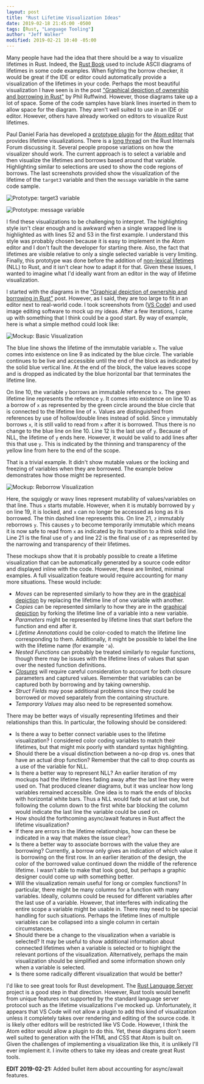 ```yaml
---
layout: post
title: "Rust Lifetime Visualization Ideas"
date: 2019-02-18 21:45:00 -0500
tags: [Rust, "Language Tooling"]
author: "Jeff Walker"
modified: 2019-02-21 10:40 -05:00
---
```

Many people have had the idea that there should be a way to visualize lifetimes in Rust. Indeed, the [Rust Book](https://doc.rust-lang.org/book/) used to include ASCII diagrams of lifetimes in some code examples. When fighting the borrow checker, it would be great if the IDE or editor could automatically provide a visualization of the lifetimes in your code. Perhaps the most beautiful visualization I have seen is in the post ["Graphical depiction of ownership and borrowing in Rust"](https://rufflewind.com/2017-02-15/rust-move-copy-borrow) by Phil Ruffwind. However, those diagrams take up a lot of space. Some of the code samples have blank lines inserted in them to allow space for the diagram. They aren't well suited to use in an IDE or editor. However, others have already worked on editors to visualize Rust lifetimes.

Paul Daniel Faria has developed a [prototype plugin](https://github.com/Nashenas88/borrow_visualizer_prototype) for the [Atom editor](https://atom.io/) that provides lifetime visualizations. There is a [long thread](https://internals.rust-lang.org/t/borrow-visualizer-for-the-rust-language-service/4187) on the Rust Internals Forum discussing it. Several people propose variations on how the visualizer should work. The current approach is to select a variable and then visualize the lifetimes and borrows based around that variable. Highlighting similar to selections are used to show the code regions of borrows. The last screenshots provided show the visualization of the lifetime of the `target3` variable and then the `message` variable in the same code sample.

![Prototype: target3 variable]({{page.url}}target3.png)

![Prototype: message variable]({{page.url}}message.png)

I find these visualizations to be challenging to interpret. The highlighting style isn't clear enough and is awkward when a single wrapped line is highlighted as with lines 52 and 53 in the first example. I understand this style was probably chosen because it is easy to implement in the Atom editor and I don't fault the developer for starting there. Also, the fact that lifetimes are visible relative to only a single selected variable is very limiting. Finally, this prototype was done before the addition of [non-lexical lifetimes](https://rust-lang-nursery.github.io/edition-guide/rust-2018/ownership-and-lifetimes/non-lexical-lifetimes.html) (NLL) to Rust, and it isn't clear how to adapt it for that. Given these issues, I wanted to imagine what I'd ideally want from an editor in the way of lifetime visualization.

I started with the diagrams in the ["Graphical depiction of ownership and borrowing in Rust"](https://rufflewind.com/2017-02-15/rust-move-copy-borrow) post. However, as I said, they are too large to fit in an editor next to real-world code. I took screenshots from ([VS Code](https://code.visualstudio.com/)) and used image editing software to mock up my ideas. After a few iterations, I came up with something that I think could be a good start. By way of example, here is what a simple method could look like:

![Mockup: Basic Visualization]({{page.url}}basic.png)

The blue line shows the lifetime of the immutable variable `x`. The value comes into existence on line 9 as indicated by the blue circle. The variable continues to be live and accessible until the end of the block as indicated by the solid blue vertical line. At the end of the block, the value leaves scope and is dropped as indicated by the blue horizontal bar that terminates the <span class="nowrap">lifetime line.</span>

On line 10, the variable `y` borrows an immutable reference to `x`. The green lifetime line represents the reference `y`. It comes into existence on line 10 as a borrow of `x` as represented by the green circle around the blue circle that is connected to the lifetime line of `x`. Values are distinguished from references by use of hollow/double lines instead of solid. Since `y` immutably borrows `x`, it is still valid to read from `x` after it is borrowed. Thus there is no change to the blue line on line 10. Line 12 is the last use of `y`. Because of NLL, the lifetime of `y` ends here. However, it would be valid to add lines after this that use `y`. This is indicated by the thinning and transparency of the yellow line from here to the end of the scope.

That is a trivial example. It didn't show mutable values or the locking and freezing of variables when they are borrowed. The example below demonstrates how those might be represented.

![Mockup: Reborrow Visualization]({{page.url}}reborrow.png)

Here, the squiggly or wavy lines represent mutability of values/variables on that line. Thus `x` starts mutable. However, when it is mutably borrowed by `y` on line 19, it is locked, and `x` can no longer be accessed as long as it is borrowed. The thin dashed line represents this. On line 21, `z` immutably reborrows `y`. This causes `y` to become temporarily immutable which means it is now safe to read from `x` as indicated by its transition to a think solid line. Line 21 is the final use of `y` and line 22 is the final use of `z` as represented by the narrowing and transparency of their lifetimes.

These mockups show that it is probably possible to create a lifetime visualization that can be automatically generated by a source code editor and displayed inline with the code. However, these are limited, minimal examples. A full visualization feature would require accounting for many more situations. These would include:

* *Moves* can be represented similarly to how they are in the [graphical depiction](https://rufflewind.com/2017-02-15/rust-move-copy-borrow) by replacing the lifetime line of one variable with another.
* *Copies* can be represented similarly to how they are in the [graphical depiction](https://rufflewind.com/2017-02-15/rust-move-copy-borrow) by forking the lifetime line of a variable into a new variable.
* *Parameters* might be represented by lifetime lines that start before the function and end <span class="nowrap">after it.</span>
* *Lifetime Annotations* could be color-coded to match the lifetime line corresponding to them. Additionally, it might be possible to label the line with the lifetime name <span class="nowrap">(for example `'a`).</span>
* *Nested Functions* can probably be treated similarly to regular functions, though there may be issues with the lifetime lines of values that span over the nested function definitions.
* [*Closures*](https://doc.rust-lang.org/1.32.0/book/ch13-01-closures.html) will require careful consideration to account for both closure parameters and captured values. Remember that variables can be captured both by borrowing and by taking ownership.
* *Struct Fields* may pose additional problems since they could be borrowed or moved separately from the containing structure.
* *Temporary Values* may also need to be represented somehow.

There may be better ways of visually representing lifetimes and their relationships than this. In particular, the following should be considered:

* Is there a way to better connect variable uses to the lifetime visualization? I considered color coding variables to match their lifetimes, but that might mix poorly with standard syntax highlighting.
* Should there be a visual distinction between a no-op drop vs. ones that have an actual drop function? Remember that the call to drop counts as a use of the variable for NLL.
* Is there a better way to represent NLL? An earlier iteration of my mockups had the lifetime lines fading away after the last line they were used on. That produced cleaner diagrams, but it was unclear how long variables remained accessible. One idea is to mark the ends of blocks with horizontal white bars. Thus a NLL would fade out at last use, but following the column down to the first white bar blocking the column would indicate the last line the variable could be used on.
* How should the forthcoming async/await features in Rust affect the lifetime visualization?
* If there are errors in the lifetime relationships, how can these be indicated in a way that makes the issue clear?
* Is there a better way to associate borrows with the value they are borrowing? Currently, a borrow only gives an indication of which value it is borrowing on the first row. In an earlier iteration of the design, the color of the borrowed value continued down the middle of the reference lifetime. I wasn't able to make that look good, but perhaps a graphic designer could come up with something better.
* Will the visualization remain useful for long or complex functions? In particular, there might be many columns for a function with many variables. Ideally, columns could be reused for different variables after the last use of a variable. However, that interferes with indicating the entire scope a variable might be usable in. There may need to be special handling for such situations. Perhaps the lifetime lines of multiple variables can be collapsed into a single column in certain circumstances.
* Should there be a change to the visualization when a variable is selected? It may be useful to show additional information about connected lifetimes when a variable is selected or to highlight the relevant portions of the visualization. Alternatively, perhaps the main visualization should be simplified and some information shown only when a variable is selected.
* Is there some radically different visualization that would be better?

I'd like to see great tools for Rust development. The [Rust Language Server](https://github.com/rust-lang/rls) project is a good step in that direction. However, Rust tools would benefit from unique features not supported by the standard language server protocol such as the lifetime visualizations I've mocked up. Unfortunately, it appears that VS Code will not allow a plugin to add this kind of visualization unless it completely takes over rendering and editing of the source code. It is likely other editors will be restricted like VS Code. However, I think the Atom editor would allow a plugin to do this. Yet, these diagrams don't seem well suited to generation with the HTML and CSS that Atom is built on. Given the challenges of implementing a visualization like this, it is unlikely I'll ever implement it. I invite others to take my ideas and create great Rust tools.

**EDIT 2019-02-21:** Added bullet item about accounting for async/await features.
